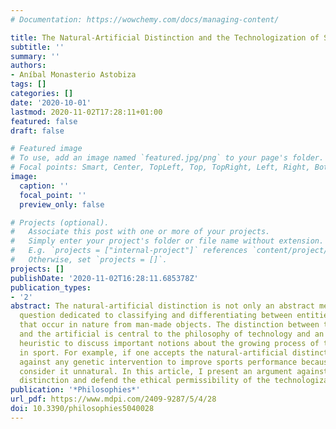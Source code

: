 ```yaml
---
# Documentation: https://wowchemy.com/docs/managing-content/

title: The Natural-Artificial Distinction and the Technologization of Sport
subtitle: ''
summary: ''
authors:
- Aníbal Monasterio Astobiza
tags: []
categories: []
date: '2020-10-01'
lastmod: 2020-11-02T17:28:11+01:00
featured: false
draft: false

# Featured image
# To use, add an image named `featured.jpg/png` to your page's folder.
# Focal points: Smart, Center, TopLeft, Top, TopRight, Left, Right, BottomLeft, Bottom, BottomRight.
image:
  caption: ''
  focal_point: ''
  preview_only: false

# Projects (optional).
#   Associate this post with one or more of your projects.
#   Simply enter your project's folder or file name without extension.
#   E.g. `projects = ["internal-project"]` references `content/project/deep-learning/index.md`.
#   Otherwise, set `projects = []`.
projects: []
publishDate: '2020-11-02T16:28:11.685378Z'
publication_types:
- '2'
abstract: The natural-artificial distinction is not only an abstract metaphysical
  question dedicated to classifying and differentiating between entities and phenomena
  that occur in nature from man-made objects. The distinction between the natural
  and the artificial is central to the philosophy of technology and an interesting
  heuristic to discuss important notions about the growing process of technologization
  in sport. For example, if one accepts the natural-artificial distinction, one is
  against any genetic intervention to improve sports performance because one would
  consider it unnatural. In this article, I present an argument against the natural-artificial
  distinction and defend the ethical permissibility of the technologization of sport.
publication: '*Philosophies*'
url_pdf: https://www.mdpi.com/2409-9287/5/4/28
doi: 10.3390/philosophies5040028
---
```

